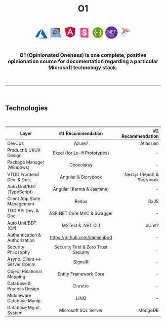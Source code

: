 <h1 align="center"><b>O1</b></h1>

<br>

<div align="center">
  <img src="azure.png" width="45px" /> 
  <img src="chocolatey.png" width="40px" />
  <img src="angular.png" width="45px" />
  <img src="storybook.png" width="40px" />
  <img src="swagger.png" width="40px" />
  <img src="net-core.png" width="40px" />
  <img src="mssql.png" width="41px" />
</div>

<br>

<h3 align="center">O1 (Opinionated Oneness) is one complete, positive opinionation source for documentation regarding a particular Microsoft technology stack.</h3>

<br>

<hr>

<br>

## Technologies

<br>

<div align="center">

| Layer                         | #1 Recommendation             | #2 Recommendation  |
| -------------                 |:------------------:           | ------------------:|
| DevOps                        | Azure?                        | Atlassian          |
| Product & UI/UX Design        | Excel (for Lo-fi Prototypes)  | -                  |
| Package Manager (Windows)     | Chocolatey                    | -                  |
| VTDD Frontend Dev. & Doc.     | Angular & Storybook  | Next.js (React) & Storybook |
| Auto Unit/BDT (TypeScript)    | Angular (Karma & Jasmine)     | -                  |
| Client App State Management   | Redux                         |  RxJS              |
| TDD API Dev. & Doc.           | ASP<span>.</span>NET Core MVC & Swagger | -        |
| Auto Unit/BDT (C#)            | MSTest & .NET CLI             | xUnit?             |
| Authentication & Authorization| https://github.com/damienbod  | -                  |
| Security Philosophy           | Security First & Zero Trust Security        | -    |
| Async. Client ↔ Server Comm.  | SignalR                       | -                  |
| Object Relational Mapping     | Entity Framework Core         | -                  |
| Database & Process Design     | Draw<span>.<span>io           | -                  |
| Middleware Database Manip.    | LINQ                          | -                  |
| Database Mgmt. System         | Microsoft SQL Server          | MongoDB            |

</div>